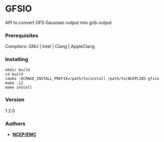 # GFSIO

 API to convert GFS Gaussian output into grib output


### Prerequisites

Compilers: GNU | Intel | Clang | AppleClang 


### Installing

```
mkdir build
cd build
cmake -DCMAKE_INSTALL_PREFIX=/path/to/install /path/to/NCEPLIBS-gfsio
make -j2
make install
```


### Version
1.2.0


### Authors

* **[NCEP/EMC](NCEP.List.EMC.nceplibs.Developers@noaa.gov)**
